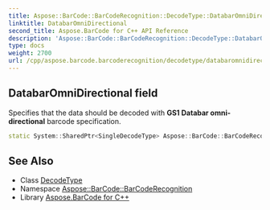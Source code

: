 ```yaml
---
title: Aspose::BarCode::BarCodeRecognition::DecodeType::DatabarOmniDirectional field
linktitle: DatabarOmniDirectional
second_title: Aspose.BarCode for C++ API Reference
description: 'Aspose::BarCode::BarCodeRecognition::DecodeType::DatabarOmniDirectional field. Specifies that the data should be decoded with GS1 Databar omni-directional barcode specification in C++.'
type: docs
weight: 2700
url: /cpp/aspose.barcode.barcoderecognition/decodetype/databaromnidirectional/
---
```

## DatabarOmniDirectional field


Specifies that the data should be decoded with **GS1 Databar omni-directional** barcode specification.

```cpp
static System::SharedPtr<SingleDecodeType> Aspose::BarCode::BarCodeRecognition::DecodeType::DatabarOmniDirectional
```




## See Also

* Class [DecodeType](../)
* Namespace [Aspose::BarCode::BarCodeRecognition](../../)
* Library [Aspose.BarCode for C++](../../../)
